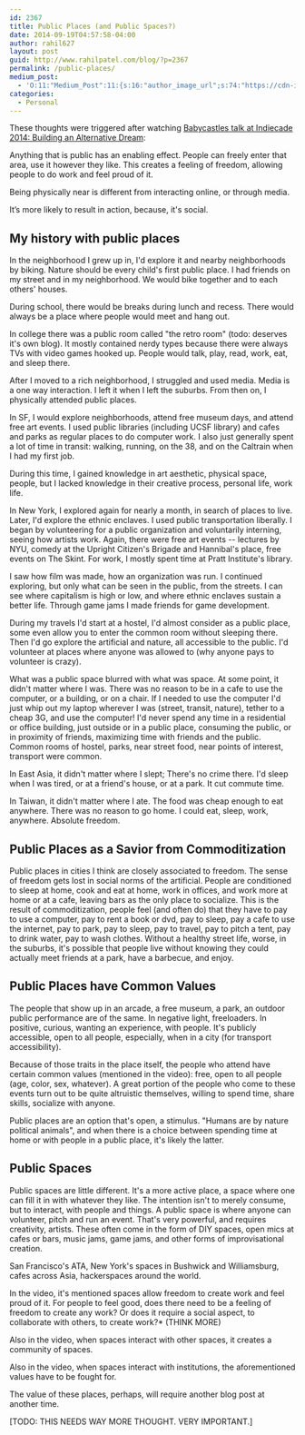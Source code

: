 ```yaml
---
id: 2367
title: Public Places (and Public Spaces?)
date: 2014-09-19T04:57:58-04:00
author: rahil627
layout: post
guid: http://www.rahilpatel.com/blog/?p=2367
permalink: /public-places/
medium_post:
  - 'O:11:"Medium_Post":11:{s:16:"author_image_url";s:74:"https://cdn-images-1.medium.com/fit/c/200/200/1*dmbNkD5D-u45r44go_cf0g.png";s:10:"author_url";s:28:"https://medium.com/@rahil627";s:11:"byline_name";N;s:12:"byline_email";N;s:10:"cross_link";s:2:"no";s:2:"id";s:12:"e4ae611626a7";s:21:"follower_notification";s:3:"yes";s:7:"license";s:19:"all-rights-reserved";s:14:"publication_id";s:2:"-1";s:6:"status";s:6:"public";s:3:"url";s:73:"https://medium.com/@rahil627/public-places-and-public-spaces-e4ae611626a7";}'
categories:
  - Personal
---
```

These thoughts were triggered after watching <a href="https://www.youtube.com/watch?v=EJMhcik7qx4">Babycastles talk at Indiecade 2014: Building an Alternative Dream</a>:

Anything that is public has an enabling effect. People can freely enter that area, use it however they like. This creates a feeling of freedom, allowing people to do work and feel proud of it.

Being physically near is different from interacting online, or through media.

It’s more likely to result in action, because, it's social.

<h2>My history with public places</h2>
In the neighborhood I grew up in, I'd explore it and nearby neighborhoods by biking. Nature should be every child's first public place. I had friends on my street and in my neighborhood. We would bike together and to each others' houses.

During school, there would be breaks during lunch and recess. There would always be a place where people would meet and hang out.

In college there was a public room called "the retro room" (todo: deserves it's own blog). It mostly contained nerdy types because there were always TVs with video games hooked up. People would talk, play, read, work, eat, and sleep there.

After I moved to a rich neighborhood, I struggled and used media. Media is a one way interaction. I left it when I left the suburbs. From then on, I physically attended public places.

In SF, I would explore neighborhoods, attend free museum days, and attend free art events. I used public libraries (including UCSF library) and cafes and parks as regular places to do computer work. I also just generally spent a lot of time in transit: walking, running, on the 38, and on the Caltrain when I had my first job.

During this time, I gained knowledge in art aesthetic, physical space, people, but I lacked knowledge in their creative process, personal life, work life.

In New York, I explored again for nearly a month, in search of places to live. Later, I'd explore the ethnic enclaves. I used public transportation liberally. I began by volunteering for a public organization and voluntarily interning, seeing how artists work. Again, there were free art events -- lectures by NYU, comedy at the Upright Citizen's Brigade and Hannibal's place, free events on The Skint. For work, I mostly spent time at Pratt Institute's library.

I saw how film was made, how an organization was run. I continued exploring, but only what can be seen in the public, from the streets. I can see where capitalism is high or low, and where ethnic enclaves sustain a better life. Through game jams I made friends for game development.

During my travels I'd start at a hostel, I'd almost consider as a public place, some even allow you to enter the common room without sleeping there. Then I'd go explore the artificial and nature, all accessible to the public. I'd volunteer at places where anyone was allowed to (why anyone pays to volunteer is crazy).

What was a public space blurred with what was space. At some point, it didn't matter where I was. There was no reason to be in a cafe to use the computer, or a building, or on a chair. If I needed to use the computer I'd just whip out my laptop wherever I was (street, transit, nature), tether to a cheap 3G, and use the computer! I'd never spend any time in a residential or office building, just outside or in a public place, consuming the public, or in proximity of friends, maximizing time with friends and the public. Common rooms of hostel, parks, near street food, near points of interest, transport were common.

In East Asia, it didn't matter where I slept; There's no crime there. I'd sleep when I was tired, or at a friend's house, or at a park. It cut commute time.

In Taiwan, it didn't matter where I ate. The food was cheap enough to eat anywhere. There was no reason to go home. I could eat, sleep, work, anywhere. Absolute freedom.

<h2>Public Places as a Savior from Commoditization</h2>
Public places in cities I think are closely associated to freedom. The sense of freedom gets lost in social norms of the artificial. People are conditioned to sleep at home, cook and eat at home, work in offices, and work more at home or at a cafe, leaving bars as the only place to socialize. This is the result of commoditization, people feel (and often do) that they have to pay to use a computer, pay to rent a book or dvd, pay to sleep, pay a cafe to use the internet, pay to park, pay to sleep, pay to travel, pay to pitch a tent, pay to drink water, pay to wash clothes. Without a healthy street life, worse, in the suburbs, it's possible that people live without knowing they could actually meet friends at a park, have a barbecue, and enjoy.

<h2>Public Places have Common Values</h2>
The people that show up in an arcade, a free museum, a park, an outdoor public performance are of the same. In negative light, freeloaders. In positive, curious, wanting an experience, with people. It's publicly accessible, open to all people, especially, when in a city (for transport accessibility).

Because of those traits in the place itself, the people who attend have certain common values (mentioned in the video): free, open to all people (age, color, sex, whatever). A great portion of the people who come to these events turn out to be quite altruistic themselves, willing to spend time, share skills, socialize with anyone.

Public places are an option that's open, a stimulus. "Humans are by nature political animals", and when there is a choice between spending time at home or with people in a public place, it's likely the latter.

<h2>Public Spaces</h2>
Public spaces are little different. It's a more active place, a space where one can fill it in with whatever they like. The intention isn't to merely consume, but to interact, with people and things. A public space is where anyone can volunteer, pitch and run an event. That's very powerful, and requires creativity, artists. These often come in the form of DIY spaces, open mics at cafes or bars, music jams, game jams, and other forms of improvisational creation.

San Francisco's ATA, New York's spaces in Bushwick and Williamsburg, cafes across Asia, hackerspaces around the world.

In the video, it's mentioned spaces allow freedom to create work and feel proud of it. For people to feel good, does there need to be a feeling of freedom to create any work? Or does it require a social aspect, to collaborate with others, to create work?* (THINK MORE)

Also in the video, when spaces interact with other spaces, it creates a community of spaces.

Also in the video, when spaces interact with institutions, the aforementioned values have to be fought for.

The value of these places, perhaps, will require another blog post at another time.

[TODO: THIS NEEDS WAY MORE THOUGHT. VERY IMPORTANT.]
